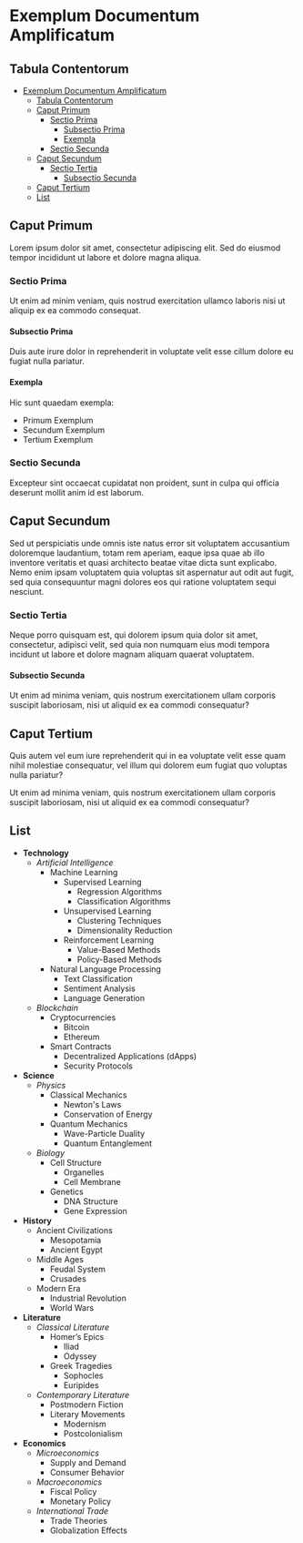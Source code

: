 # Exemplum Documentum Amplificatum

## Tabula Contentorum

- [Exemplum Documentum Amplificatum](#exemplum-documentum-amplificatum)
  - [Tabula Contentorum](#tabula-contentorum)
  - [Caput Primum](#caput-primum)
    - [Sectio Prima](#sectio-prima)
      - [Subsectio Prima](#subsectio-prima)
      - [Exempla](#exempla)
    - [Sectio Secunda](#sectio-secunda)
  - [Caput Secundum](#caput-secundum)
    - [Sectio Tertia](#sectio-tertia)
      - [Subsectio Secunda](#subsectio-secunda)
  - [Caput Tertium](#caput-tertium)
  - [List](#list)

## Caput Primum

Lorem ipsum dolor sit amet, consectetur adipiscing elit. Sed do eiusmod tempor incididunt ut labore et dolore magna aliqua.

### Sectio Prima

Ut enim ad minim veniam, quis nostrud exercitation ullamco laboris nisi ut aliquip ex ea commodo consequat.

#### Subsectio Prima

Duis aute irure dolor in reprehenderit in voluptate velit esse cillum dolore eu fugiat nulla pariatur.

#### Exempla

Hic sunt quaedam exempla:

* Primum Exemplum
* Secundum Exemplum
* Tertium Exemplum

### Sectio Secunda

Excepteur sint occaecat cupidatat non proident, sunt in culpa qui officia deserunt mollit anim id est laborum.

## Caput Secundum

Sed ut perspiciatis unde omnis iste natus error sit voluptatem accusantium doloremque laudantium, totam rem aperiam, eaque ipsa quae ab illo inventore veritatis et quasi architecto beatae vitae dicta sunt explicabo. Nemo enim ipsam voluptatem quia voluptas sit aspernatur aut odit aut fugit, sed quia consequuntur magni dolores eos qui ratione voluptatem sequi nesciunt.

### Sectio Tertia

Neque porro quisquam est, qui dolorem ipsum quia dolor sit amet, consectetur, adipisci velit, sed quia non numquam eius modi tempora incidunt ut labore et dolore magnam aliquam quaerat voluptatem.

#### Subsectio Secunda

Ut enim ad minima veniam, quis nostrum exercitationem ullam corporis suscipit laboriosam, nisi ut aliquid ex ea commodi consequatur?

## Caput Tertium

Quis autem vel eum iure reprehenderit qui in ea voluptate velit esse quam nihil molestiae consequatur, vel illum qui dolorem eum fugiat quo voluptas nulla pariatur?

Ut enim ad minima veniam, quis nostrum exercitationem ullam corporis suscipit laboriosam, nisi ut aliquid ex ea commodi consequatur?


## List

- **Technology**
  - *Artificial Intelligence*
    - Machine Learning
      - Supervised Learning
        - Regression Algorithms
        - Classification Algorithms
      - Unsupervised Learning
        - Clustering Techniques
        - Dimensionality Reduction
      - Reinforcement Learning
        - Value-Based Methods
        - Policy-Based Methods
    - Natural Language Processing
      - Text Classification
      - Sentiment Analysis
      - Language Generation
  - *Blockchain*
    - Cryptocurrencies
      - Bitcoin
      - Ethereum
    - Smart Contracts
      - Decentralized Applications (dApps)
      - Security Protocols
- **Science**
  - *Physics*
    - Classical Mechanics
      - Newton's Laws
      - Conservation of Energy
    - Quantum Mechanics
      - Wave-Particle Duality
      - Quantum Entanglement
  - *Biology*
    - Cell Structure
      - Organelles
      - Cell Membrane
    - Genetics
      - DNA Structure
      - Gene Expression
- **History**
  - Ancient Civilizations
    - Mesopotamia
    - Ancient Egypt
  - Middle Ages
    - Feudal System
    - Crusades
  - Modern Era
    - Industrial Revolution
    - World Wars
- **Literature**
  - *Classical Literature*
    - Homer’s Epics
      - Iliad
      - Odyssey
    - Greek Tragedies
      - Sophocles
      - Euripides
  - *Contemporary Literature*
    - Postmodern Fiction
    - Literary Movements
      - Modernism
      - Postcolonialism
- **Economics**
  - *Microeconomics*
    - Supply and Demand
    - Consumer Behavior
  - *Macroeconomics*
    - Fiscal Policy
    - Monetary Policy
  - *International Trade*
    - Trade Theories
    - Globalization Effects